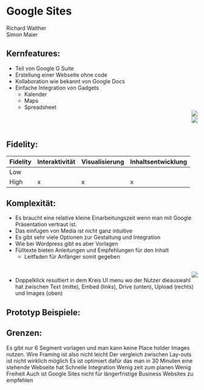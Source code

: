 # Google Sites 
Richard Walther</br> 
Simon Maier

## Kernfeatures:
* Teil von Google G Suite
* Erstellung einer Webseite ohne code 
* Kollaboration wie bekannt von Google Docs
* Einfache Integration von Gadgets
  * Kalender
  * Maps
  * Spreadsheet
  </br><img style="float:right" src="https://raw.githubusercontent.com/SimonMaierhfu/IFD-SoSe20/main/page3.png">
</br><img style="float:right" src="https://raw.githubusercontent.com/SimonMaierhfu/IFD-SoSe20/main/page4.png">
</br>

## Fidelity:

|Fidelity   | Interaktivität  | Visualisierung  | Inhaltsentwicklung   |
|---|---|---|---|
| Low  |   |   |   |
| High  | x  | x  |  x |
## Komplexität:
* Es braucht eine relative kleine Einarbeitungszeit wenn man mit Google Präsentation vertraut ist.
* Das einfugen von Media ist nicht ganz intuitive
* Es gibt sehr viele Optionen zur Gestaltung und Integration
* Wie bei Wordpress gibt es aber Vorlagen
* Fülltexte bieten Anleitungen und Empfehlungen für den Inhalt
  * Leitfaden für Anfänger somit gegeben
<br/>
<img style="float:right" src="https://raw.githubusercontent.com/SimonMaierhfu/IFD-SoSe20/main/page6.1.png">

* Doppelklick resultiert in dem Kreis UI menu wo der Nutzer dieauswahl hat zwischen Text (mitte), Embed (links), Drive (unten), Upload (rechts) und Images (oben) 

## Prototyp Beispiele:



## Grenzen:
Es gibt nur 6 Segment vorlagen und man kann keine Place holder Images nutzen.
Wire Framing ist also nicht leicht
Der vergleich zwischen Lay-outs ist nicht wirklich möglich
Es ist optimiert dafür das man in 30 Minuten eine stehende Webseite hat
Schnelle Integration 
Wenig zeit zum planen
Wenig Freiheit
Auch ist Google Sites nicht für längerfristige Business Websites zu empfehlen 



